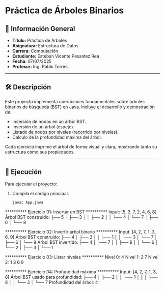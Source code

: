 # Práctica de Árboles Binarios

## 📌 Información General

- **Título:** Práctica de Árboles  
- **Asignatura:** Estructura de Datos  
- **Carrera:** Computación  
- **Estudiante:** Esteban Vicente Pesantez Rea  
- **Fecha:** 07/07/2025  
- **Profesor:** Ing. Pablo Torres  

---

## 🛠️ Descripción

Este proyecto implementa operaciones fundamentales sobre árboles binarios de búsqueda (BST) en Java. Incluye el desarrollo y demostración de:

- Inserción de nodos en un árbol BST.  
- Inversión de un árbol (espejo).  
- Listado de nodos por niveles (recorrido por niveles).  
- Cálculo de la profundidad máxima del árbol.

Cada ejercicio imprime el árbol de forma visual y clara, mostrando tanto su estructura como sus propiedades.

---

## 🚀 Ejecución

Para ejecutar el proyecto:

1. Compila el código principal:
   ```bash
   javac App.java

********** Ejercicio 01: Insertar en BST **********
Input: [5, 3, 7, 2, 4, 6, 8]
 Árbol BST construido:
├── 5
│   ├── 3
│   │   ├── 2
│   │   └── 4
│   └── 7
│       ├── 6
│       └── 8

********** Ejercicio 02: Invertir árbol binario **********
Input: [4, 2, 7, 1, 3, 6, 9]
 Árbol BST construido:
├── 4
│   ├── 2
│   │   ├── 1
│   │   └── 3
│   └── 7
│       ├── 6
│       └── 9
 Árbol BST invertido:
├── 4
│   ├── 7
│   │   ├── 9
│   │   └── 6
│   └── 2
│       ├── 3
│       └── 1

********** Ejercicio 03: Listar niveles **********
Nivel 0: 4 
Nivel 1: 2 7 
Nivel 2: 1 3 6 9 

********** Ejercicio 04: Profundidad máxima **********
Input: [4, 2, 7, 1, 3, 8]
 Árbol BST usado para profundidad:
├── 4
│   ├── 2
│   │   ├── 1
│   │   │   ├── 8
│   │   └── 3
│   └── 7
Profundidad del árbol: 4

